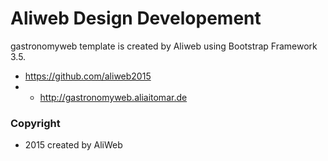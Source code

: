 # Aliweb Design Developement

 gastronomyweb template is created by Aliweb using Bootstrap Framework 3.5.

 * https://github.com/aliweb2015
 * * http://gastronomyweb.aliaitomar.de
 
### Copyright
* 2015 created by AliWeb


